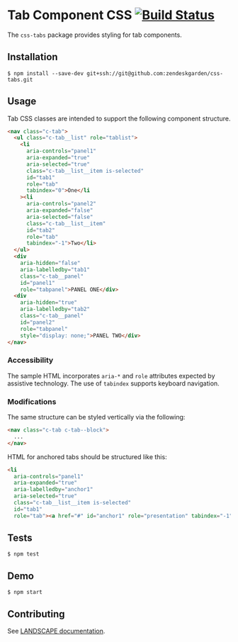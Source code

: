 # Tab Component CSS [![Build Status](https://travis-ci.com/zendeskgarden/css-tabs.svg?token=dDt9s6smCMgz269xNbpz&branch=master)](https://travis-ci.com/zendeskgarden/css-tabs)

The `css-tabs` package provides styling for tab components.

## Installation

    $ npm install --save-dev git+ssh://git@github.com:zendeskgarden/css-tabs.git

## Usage

Tab CSS classes are intended to support the following component structure.

```html
<nav class="c-tab">
  <ul class="c-tab__list" role="tablist">
    <li
      aria-controls="panel1"
      aria-expanded="true"
      aria-selected="true"
      class="c-tab__list__item is-selected"
      id="tab1"
      role="tab"
      tabindex="0">One</li
    ><li
      aria-controls="panel2"
      aria-expanded="false"
      aria-selected="false"
      class="c-tab__list__item"
      id="tab2"
      role="tab"
      tabindex="-1">Two</li>
  </ul>
  <div
    aria-hidden="false"
    aria-labelledby="tab1"
    class="c-tab__panel"
    id="panel1"
    role="tabpanel">PANEL ONE</div>
  <div
    aria-hidden="true"
    aria-labelledby="tab2"
    class="c-tab__panel"
    id="panel2"
    role="tabpanel"
    style="display: none;">PANEL TWO</div>
</nav>
```

### Accessibility

The sample HTML incorporates `aria-*` and `role` attributes expected by
assistive technology. The use of `tabindex` supports keyboard
navigation.

### Modifications

The same structure can be styled vertically via the following:

```html
<nav class="c-tab c-tab--block">
  ...
</nav>
```

HTML for anchored tabs should be structured like this:

```html
<li
  aria-controls="panel1"
  aria-expanded="true"
  aria-labelledby="anchor1"
  aria-selected="true"
  class="c-tab__list__item is-selected"
  id="tab1"
  role="tab"><a href="#" id="anchor1" role="presentation" tabindex="-1">One</a></li>
```

## Tests

    $ npm test

## Demo

    $ npm start

## Contributing

See [LANDSCAPE
documentation](https://github.com/zendeskgarden/LANDSCAPE/wiki/Contributing).
